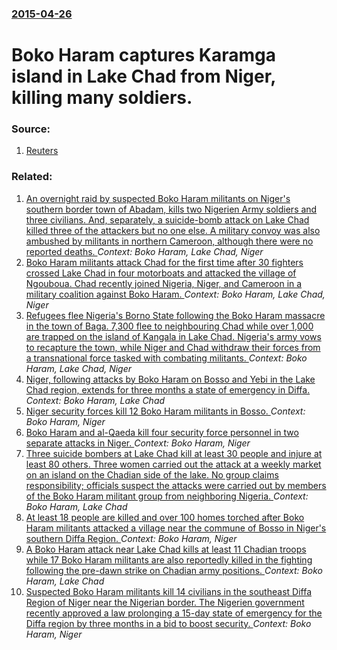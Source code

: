 ### [2015-04-26](/news/2015/04/26/index.md)

# Boko Haram captures Karamga island in Lake Chad from Niger, killing many soldiers. 




### Source:

1. [Reuters](http://www.trust.org/item/20150426141438-02gjj)

### Related:

1. [An overnight raid by suspected Boko Haram militants on Niger's southern border town of Abadam, kills two Nigerien Army soldiers and three civilians. And, separately, a suicide-bomb attack on Lake Chad killed three of the attackers  but no one else. A military convoy was also ambushed by militants in northern Cameroon, although there were no reported deaths. ](/news/2015/12/23/an-overnight-raid-by-suspected-boko-haram-militants-on-niger-s-southern-border-town-of-abadam-kills-two-nigerien-army-soldiers-and-three-ci.md) _Context: Boko Haram, Lake Chad, Niger_
2. [Boko Haram militants attack Chad for the first time after 30 fighters crossed Lake Chad in four motorboats and attacked the village of Ngouboua. Chad recently joined Nigeria, Niger, and Cameroon in a military coalition against Boko Haram. ](/news/2015/02/13/boko-haram-militants-attack-chad-for-the-first-time-after-30-fighters-crossed-lake-chad-in-four-motorboats-and-attacked-the-village-of-ngoub.md) _Context: Boko Haram, Lake Chad, Niger_
3. [Refugees flee Nigeria's Borno State following the Boko Haram massacre in the town of Baga. 7,300 flee to neighbouring Chad while over 1,000 are trapped on the island of Kangala in Lake Chad. Nigeria's army vows to recapture the town, while Niger and Chad withdraw their forces from a transnational force tasked with combating militants. ](/news/2015/01/9/refugees-flee-nigeria-s-borno-state-following-the-boko-haram-massacre-in-the-town-of-baga-7-300-flee-to-neighbouring-chad-while-over-1-000.md) _Context: Boko Haram, Lake Chad, Niger_
4. [Niger, following  attacks by Boko Haram on Bosso and Yebi in the Lake Chad region,  extends for three months a state of emergency in Diffa. ](/news/2016/07/30/niger-following-attacks-by-boko-haram-on-bosso-and-yebi-in-the-lake-chad-region-extends-for-three-months-a-state-of-emergency-in-diffa.md) _Context: Boko Haram, Lake Chad_
5. [  Niger security forces kill 12  Boko Haram militants in Bosso. ](/news/2016/05/29/niger-security-forces-kill-12-boko-haram-militants-in-bosso.md) _Context: Boko Haram, Niger_
6. [Boko Haram and al-Qaeda kill four security force personnel in two separate attacks in Niger. ](/news/2016/03/18/boko-haram-and-al-qaeda-kill-four-security-force-personnel-in-two-separate-attacks-in-niger.md) _Context: Boko Haram, Niger_
7. [Three suicide bombers at Lake Chad kill at least 30 people and injure at least 80 others. Three women carried out the attack at a weekly market on an island on the Chadian side of the lake. No group claims responsibility; officials suspect the attacks were carried out by members of the Boko Haram militant group from neighboring Nigeria. ](/news/2015/12/5/three-suicide-bombers-at-lake-chad-kill-at-least-30-people-and-injure-at-least-80-others-three-women-carried-out-the-attack-at-a-weekly-mar.md) _Context: Boko Haram, Lake Chad_
8. [At least 18 people are killed and over 100 homes torched after Boko Haram militants attacked a village near the commune of Bosso in Niger's southern Diffa Region. ](/news/2015/11/26/at-least-18-people-are-killed-and-over-100-homes-torched-after-boko-haram-militants-attacked-a-village-near-the-commune-of-bosso-in-niger-s.md) _Context: Boko Haram, Niger_
9. [A Boko Haram attack near Lake Chad kills at least 11 Chadian troops while 17 Boko Haram militants are also reportedly killed in the fighting following the pre-dawn strike on Chadian army positions. ](/news/2015/10/6/a-boko-haram-attack-near-lake-chad-kills-at-least-11-chadian-troops-while-17-boko-haram-militants-are-also-reportedly-killed-in-the-fighting.md) _Context: Boko Haram, Lake Chad_
10. [Suspected Boko Haram militants kill 14 civilians in the southeast Diffa Region of Niger near the Nigerian border. The Nigerien government recently approved a law prolonging a 15-day state of emergency for the Diffa region by three months in a bid to boost security. ](/news/2015/10/28/suspected-boko-haram-militants-kill-14-civilians-in-the-southeast-diffa-region-of-niger-near-the-nigerian-border-the-nigerien-government-re.md) _Context: Boko Haram, Niger_
